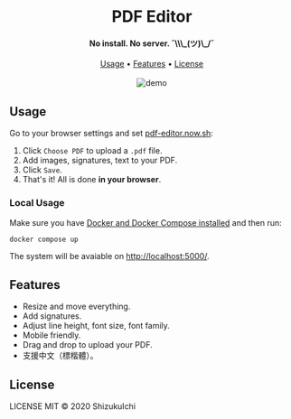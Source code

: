 <h1 align="center">
  PDF Editor
</h1>

<h4 align="center">No install. No server. ¯\\\_(ツ)\_/¯</h4>

<p align="center">
  <a href="#usage">Usage</a> •
  <a href="#features">Features</a> •
  <a href="#license">License</a>
  <br>
  <br>
  <img alt="demo" src="https://i.imgur.com/m3weLXQ.gif"></img>
</p>

## Usage

Go to your browser settings and set [pdf-editor.now.sh](https://pdf-editor.now.sh):

1. Click `Choose PDF` to upload a `.pdf` file.
2. Add images, signatures, text to your PDF.
3. Click `Save`.
4. That's it! All is done **in your browser**.

### Local Usage

Make sure you have [Docker and Docker Compose installed](https://docs.docker.com/get-docker/) and then run:

```sh
docker compose up
```

The system will be avaiable on [http://localhost:5000/](http://localhost:5000/).

## Features

- Resize and move everything.
- Add signatures.
- Adjust line height, font size, font family.
- Mobile friendly.
- Drag and drop to upload your PDF.
- 支援中文（標楷體）。

## License

LICENSE MIT © 2020 ShizukuIchi
